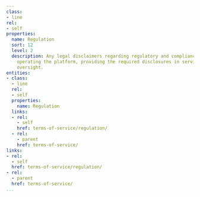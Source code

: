 ```yaml
---
class:
- line
rel:
- self
properties:
  name: Regulation
  sort: 12
  level: 2
  description: Any legal disclaimers regarding regulatory and compliance aspects of
    operating the platform, providing the required disclosures in service of government
    oversight.
entities:
- class:
  - line
  rel:
  - self
  properties:
    name: Regulation
  links:
  - rel:
    - self
    href: terms-of-service/regulation/
  - rel:
    - parent
    href: terms-of-service/
links:
- rel:
  - self
  href: terms-of-service/regulation/
- rel:
  - parent
  href: terms-of-service/
...
```

